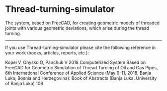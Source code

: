 # Thread-turning-simulator
The system, based on FreeCAD, for creating geometric models of threaded joints with various geometric deviations, which arise during the thread turning.

---

If you use Thread-turning-simulator please cite the following reference in your work (books, articles, reports, etc.):

Kopei V, Onysko O, Panchuk V 2018 Computerized System Based on FreeCAD for Geometric Simulation of Thread Turning of Oil and Gas Pipes, 6th International Conference of Applied Science (May 9-11, 2018, Banja Luka, Bosnia and Herzegovina): Book of Abstracts (Banja Luka: University of Banja Luka) 108
